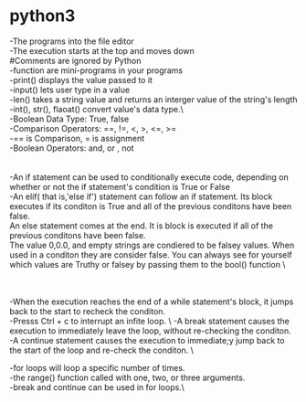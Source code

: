 # python3
-The programs into the file editor\
-The execution starts at the top and moves down\
#Comments are ignored by Python\
-function are mini-programs in your programs\
-print() displays the value passed to it\
-input() lets user type in a value\
-len() takes a string value and returns an interger value of the string's length\
-int(), str(), flaoat() convert value's data type.\		
-Boolean Data Type: True, false\
-Comparison Operators: ==, !=, <, >, <=, >=\
-== is Comparison, = is assignment\
-Boolean Operators: and, or , not\
\
\
-An if statement can be used to conditionally execute code, depending on whether or not the if statement's condition is True or False\
-An elif( that is,'else if') statement can follow an if statement. Its block executes if its conditon is True and all of the previous conditons have been false. \
An else statement comes at the end. It is block is executed if all of the previous conditons have been false.\
The value 0,0.0, and empty strings are condiered to be falsey values. When used in a conditon they are consider false. You can always see for yourself which values are Truthy or falsey by passing them to the bool() function \

\
\
-When the execution reaches the end of a while statement's block, it jumps back to the start to recheck the conditon. \
-Presss Ctrl + c to interrupt an infite loop. \ 
-A break statement causes the execution to immediately leave the loop, without re-checking the conditon. \
-A continue statement causes the execution to immediate;y jump back to the start of the loop and re-check the conditon. \

-for loops will loop a specific number of times.\
-the range() function called with one, two, or three arguments.\
-break and continue can be used in for loops.\
